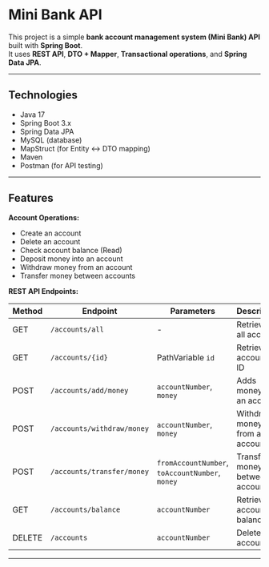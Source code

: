 # Mini Bank API

This project is a simple **bank account management system (Mini Bank) API** built with **Spring Boot**.  
It uses **REST API**, **DTO + Mapper**, **Transactional operations**, and **Spring Data JPA**.

---

## Technologies

- Java 17
- Spring Boot 3.x
- Spring Data JPA
- MySQL (database)
- MapStruct (for Entity ↔ DTO mapping)
- Maven
- Postman (for API testing)

---

## Features

**Account Operations:**
   - Create an account
   - Delete an account
   - Check account balance (Read)
   - Deposit money into an account
   - Withdraw money from an account
   - Transfer money between accounts

**REST API Endpoints:**

| Method | Endpoint | Parameters | Description |
|--------|----------|------------|-------------|
| GET | `/accounts/all` | - | Retrieves all accounts |
| GET | `/accounts/{id}` | PathVariable `id` | Retrieves account by ID |
| POST | `/accounts/add/money` | `accountNumber`, `money` | Adds money to an account |
| POST | `/accounts/withdraw/money` | `accountNumber`, `money` | Withdraws money from an account |
| POST | `/accounts/transfer/money` | `fromAccountNumber`, `toAccountNumber`, `money` | Transfers money between accounts |
| GET | `/accounts/balance` | `accountNumber` | Retrieves account balance |
| DELETE | `/accounts` | `accountNumber` | Deletes an account |

---
